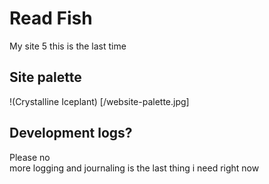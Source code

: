 # Read Fish 
My site 5
this is the last time 

## Site palette
!(Crystalline Iceplant) [/website-palette.jpg]
## Development logs?
Please no \
more logging and journaling is the last thing i need right now